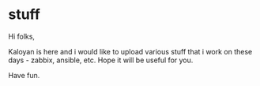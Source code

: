 # stuff

Hi folks,

Kaloyan is here and i would like to upload various stuff that i work on these days - zabbix, ansible, etc.
Hope it will be useful for you.

Have fun.
